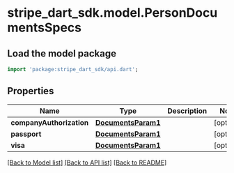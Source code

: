 # stripe_dart_sdk.model.PersonDocumentsSpecs

## Load the model package
```dart
import 'package:stripe_dart_sdk/api.dart';
```

## Properties
Name | Type | Description | Notes
------------ | ------------- | ------------- | -------------
**companyAuthorization** | [**DocumentsParam1**](DocumentsParam1.md) |  | [optional] 
**passport** | [**DocumentsParam1**](DocumentsParam1.md) |  | [optional] 
**visa** | [**DocumentsParam1**](DocumentsParam1.md) |  | [optional] 

[[Back to Model list]](../README.md#documentation-for-models) [[Back to API list]](../README.md#documentation-for-api-endpoints) [[Back to README]](../README.md)


